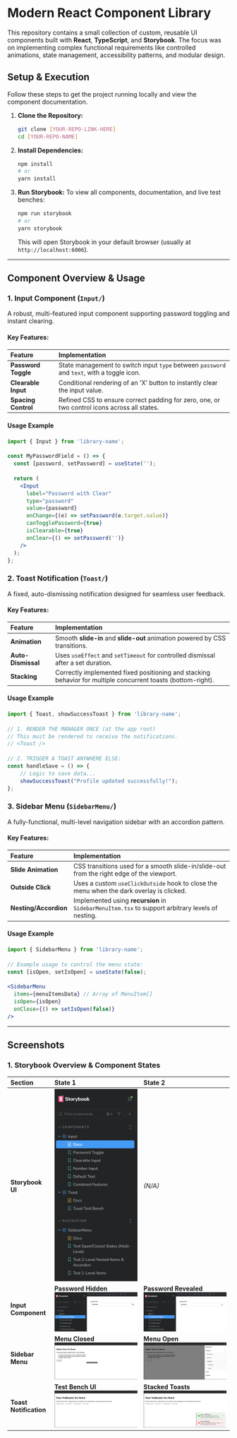 # Modern React Component Library

This repository contains a small collection of custom, reusable UI components built with **React**, **TypeScript**, and **Storybook**. The focus was on implementing complex functional requirements like controlled animations, state management, accessibility patterns, and modular design.

## Setup & Execution

Follow these steps to get the project running locally and view the component documentation.

1.  **Clone the Repository:**

    ```bash
    git clone [YOUR-REPO-LINK-HERE]
    cd [YOUR-REPO-NAME]
    ```

2.  **Install Dependencies:**

    ```bash
    npm install
    # or
    yarn install
    ```

3.  **Run Storybook:**
    To view all components, documentation, and live test benches:

    ```bash
    npm run storybook
    # or
    yarn storybook
    ```

    This will open Storybook in your default browser (usually at `http://localhost:6006`).

-----

## Component Overview & Usage

### 1\. Input Component (`Input/`)

A robust, multi-featured input component supporting password toggling and instant clearing.

#### Key Features:

| Feature | Implementation |
| :--- | :--- |
| **Password Toggle** | State management to switch input `type` between `password` and `text`, with a toggle icon. |
| **Clearable Input** | Conditional rendering of an 'X' button to instantly clear the input value. |
| **Spacing Control**| Refined CSS to ensure correct padding for zero, one, or two control icons across all states. |

#### Usage Example

```jsx
import { Input } from 'library-name'; 

const MyPasswordField = () => {
  const [password, setPassword] = useState('');
  
  return (
    <Input
      label="Password with Clear"
      type="password"
      value={password}
      onChange={(e) => setPassword(e.target.value)}
      canTogglePassword={true}
      isClearable={true}
      onClear={() => setPassword('')}
    />
  );
};
```

### 2\. Toast Notification (`Toast/`)

A fixed, auto-dismissing notification designed for seamless user feedback.

#### Key Features:

| Feature | Implementation |
| :--- | :--- |
| **Animation** | Smooth **slide-in** and **slide-out** animation powered by CSS transitions. |
| **Auto-Dismissal** | Uses `useEffect` and `setTimeout` for controlled dismissal after a set duration. |
| **Stacking** | Correctly implemented fixed positioning and stacking behavior for multiple concurrent toasts (bottom-right). |

#### Usage Example

```jsx
import { Toast, showSuccessToast } from 'library-name'; 

// 1. RENDER THE MANAGER ONCE (at the app root)
// This must be rendered to receive the notifications.
// <Toast /> 

// 2. TRIGGER A TOAST ANYWHERE ELSE:
const handleSave = () => {
    // Logic to save data...
    showSuccessToast("Profile updated successfully!");
};
```

### 3\. Sidebar Menu (`SidebarMenu/`)

A fully-functional, multi-level navigation sidebar with an accordion pattern.

#### Key Features:

| Feature | Implementation |
| :--- | :--- |
| **Slide Animation** | CSS transitions used for a smooth slide-in/slide-out from the right edge of the viewport. |
| **Outside Click** | Uses a custom `useClickOutside` hook to close the menu when the dark overlay is clicked. |
| **Nesting/Accordion** | Implemented using **recursion** in `SidebarMenuItem.tsx` to support arbitrary levels of nesting. |

#### Usage Example

```jsx
import { SidebarMenu } from 'library-name'; 

// Example usage to control the menu state:
const [isOpen, setIsOpen] = useState(false);

<SidebarMenu 
  items={menuItemsData} // Array of MenuItem[]
  isOpen={isOpen}
  onClose={() => setIsOpen(false)}
/>
```

-----

## Screenshots

### 1. Storybook Overview & Component States

| Section | State 1 | State 2 |
| :--- | :--- | :--- |
| **Storybook UI** | ![Storybook Overview](assets/storybook-structure.png) | *(N/A)* |
| **Input Component** | **Password Hidden** <br> ![Password Hidden](assets/input-password-hidden.png) | **Password Revealed** <br> ![Password Revealed](assets/input-password-revealed.png) |
| **Sidebar Menu** | **Menu Closed** <br> ![Sidebar Closed](assets/sidebar-closed.png) | **Menu Open** <br> ![Sidebar Open](assets/sidebar-open-nested.png) |
| **Toast Notification** | **Test Bench UI** <br> ![Toast Test Bench](assets/toast-test-bench-ui.png) | **Stacked Toasts** <br> ![Stacked Toasts](assets/toast-stacked.png) |